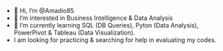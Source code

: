 - 👋 Hi, I’m @Amadio85
- 👀 I’m interested in Business Intelligence & Data Analysis
- 🌱 I’m currently learning SQL (DB Queries), Pyton (Data Analysis), PowerPivot & Tableau (Data Visualization).
- I am looking for practicing & searching for help in evaluating my codes.
<!---
Amadio85/Amadio85 is a ✨ special ✨ repository because its `README.md` (this file) appears on your GitHub profile.
You can click the Preview link to take a look at your changes.
--->
